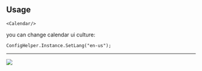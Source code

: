 ## Usage
```
<Calendar/>
```
you can change calendar ui culture:
```
ConfigHelper.Instance.SetLang("en-us");
```
***

![](https://github.com/HandyOrg/HandyOrgResource/blob/master/HandyControl/Resources/Calendar.jpg)